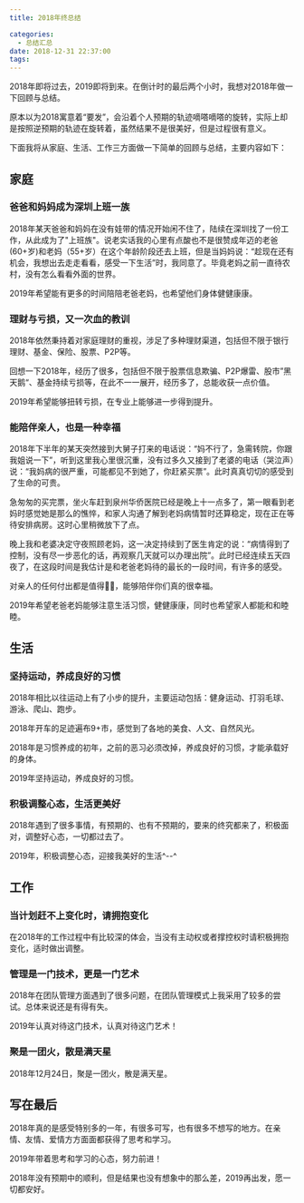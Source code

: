 ```yaml
---
title: 2018年终总结

categories:
  - 总结汇总
date: 2018-12-31 22:37:00
tags:
---
```


2018年即将过去，2019即将到来。在倒计时的最后两个小时，我想对2018年做一下回顾与总结。

原本以为2018寓意着“要发”，会沿着个人预期的轨迹嘀嗒嘀嗒的旋转，实际上却是按照逆预期的轨迹在旋转着，虽然结果不是很美好，但是过程很有意义。

下面我将从家庭、生活、工作三方面做一下简单的回顾与总结，主要内容如下：

## 家庭

### 爸爸和妈妈成为深圳上班一族

2018年某天爸爸和妈妈在没有娃带的情况开始闲不住了，陆续在深圳找了一份工作，从此成为了"上班族"。说老实话我的心里有点酸也不是很赞成年迈的老爸(60+岁)和老妈（55+岁）在这个年龄阶段还去上班，但是当妈妈说：“趁现在还有机会，我想出去走走看看，感受一下生活”时，我同意了。毕竟老妈之前一直待农村，没有怎么看看外面的世界。

2019年希望能有更多的时间陪陪老爸老妈，也希望他们身体健健康康。

### 理财与亏损，又一次血的教训

2018年依然秉持着对家庭理财的重视，涉足了多种理财渠道，包括但不限于银行理财、基金、保险、股票、P2P等。

回想一下2018年，经历了很多，包括但不限于股票信息欺骗、P2P爆雷、股市”黑天鹅“、基金持续亏损等，在此不一一展开，经历多了，总能收获一点价值。

2019年希望能够扭转亏损，在专业上能够进一步得到提升。

### 能陪伴亲人，也是一种幸福

2018年下半年的某天突然接到大舅子打来的电话说：“妈不行了，急需转院，你跟我姐说一下”，听到这里我心里很沉重，没有过多久又接到了老婆的电话（哭泣声）说：“我妈病的很严重，可能都见不到她了，你赶紧买票”。此时真真切切的感受到了生命的可贵。

急匆匆的买完票，坐火车赶到泉州华侨医院已经是晚上十一点多了，第一眼看到老妈时感觉她是那么的憔悴，和家人沟通了解到老妈病情暂时还算稳定，现在正在等待安排病房。这时心里稍微放下了点。

晚上我和老婆决定守夜照顾老妈，这一决定持续到了医生肯定的说：“病情得到了控制，没有尽一步恶化的话，再观察几天就可以办理出院”。此时已经连续五天四夜了，在这段时间是我估计是和老爸老妈待的最长的一段时间，有许多的感受。

对亲人的任何付出都是值得，能够陪伴你们真的很幸福。

2019年希望老爸老妈能够注意生活习惯，健健康康，同时也希望家人都能和和睦睦。
<!--more-->

## 生活

### 坚持运动，养成良好的习惯

2018年相比以往运动上有了小步的提升，主要运动包括：健身运动、打羽毛球、游泳、爬山、跑步。

2018年开车的足迹遍布9+市，感觉到了各地的美食、人文、自然风光。

2018年是习惯养成的初年，之前的恶习必须改掉，养成良好的习惯，才能承载好的身体。

2019年坚持运动，养成良好的习惯。

### 积极调整心态，生活更美好

2018年遇到了很多事情，有预期的、也有不预期的，要来的终究都来了，积极面对，调整好心态，一切都过去了。

2019年，积极调整心态，迎接我美好的生活^--^

## 工作

### 当计划赶不上变化时，请拥抱变化

在2018年的工作过程中有比较深的体会，当没有主动权或者撑控权时请积极拥抱变化，适时做出调整。

### 管理是一门技术，更是一门艺术

2018年在团队管理方面遇到了很多问题，在团队管理模式上我采用了较多的尝试。总体来说还是有得有失。

2019年认真对待这门技术，认真对待这门艺术！

### 聚是一团火，散是满天星

2018年12月24日，聚是一团火，散是满天星。

## 写在最后

2018年真的是感受特别多的一年，有很多可写，也有很多不想写的地方。在亲情、友情、爱情方方面面都获得了思考和学习。

2019年带着思考和学习的心态，努力前进！

2018年没有预期中的顺利，但是结果也没有想象中的那么差，2019再出发，愿一切都安好。

